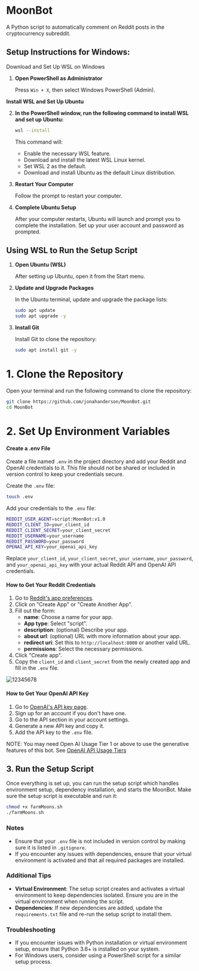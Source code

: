 # MoonBot

A Python script to automatically comment on Reddit posts in the cryptocurrency subreddit.

## Setup Instructions for Windows:

Download and Set Up WSL on Windows
1. **Open PowerShell as Administrator**

   Press `Win + X`, then select Windows PowerShell (Admin).

**Install WSL and Set Up Ubuntu**

2. **In the PowerShell window, run the following command to install WSL and set up Ubuntu:**

   ```sh
   wsl --install
   ```

   This command will:
   
   * Enable the necessary WSL feature.
   * Download and install the latest WSL Linux kernel.
   * Set WSL 2 as the default.
   * Download and install Ubuntu as the default Linux distribution.

3. **Restart Your Computer**

   Follow the prompt to restart your computer.

4. **Complete Ubuntu Setup**

   After your computer restarts, Ubuntu will launch and prompt you to complete the installation. Set up your user account and password as prompted.

## Using WSL to Run the Setup Script

1. **Open Ubuntu (WSL)**

   After setting up Ubuntu, open it from the Start menu.

2. **Update and Upgrade Packages**

   In the Ubuntu terminal, update and upgrade the package lists:
   
   ```sh
   sudo apt update
   sudo apt upgrade -y
   ```

3. **Install Git**


   Install Git to clone the repository:
   
   ```sh
   sudo apt install git -y
   ```

# 1. Clone the Repository

Open your terminal and run the following command to clone the repository:

```sh
git clone https://github.com/jonahanderson/MoonBot.git
cd MoonBot
```

# 2. Set Up Environment Variables

#### Create a .env File

Create a file named `.env` in the project directory and add your Reddit and OpenAI credentials to it. This file should not be shared or included in version control to keep your credentials secure.

Create the `.env` file:

```sh
touch .env
```
Add your credentials to the `.env` file:

```sh
REDDIT_USER_AGENT=script:MoonBot:v1.0
REDDIT_CLIENT_ID=your_client_id
REDDIT_CLIENT_SECRET=your_client_secret
REDDIT_USERNAME=your_username
REDDIT_PASSWORD=your_password
OPENAI_API_KEY=your_openai_api_key
```

Replace `your_client_id`, `your_client_secret`, `your_username`, `your_password`, and `your_openai_api_key` with your actual Reddit API and OpenAI API credentials.

#### How to Get Your Reddit Credentials

1. Go to [Reddit's app preferences](https://www.reddit.com/prefs/apps).
2. Click on "Create App" or "Create Another App".
3. Fill out the form:
   - **name**: Choose a name for your app.
   - **App type**: Select "script".
   - **description**: (optional) Describe your app.
   - **about url**: (optional) URL with more information about your app.
   - **redirect uri**: Set this to `http://localhost:8000` or another valid URL.
   - **permissions**: Select the necessary permissions.
4. Click "Create app".
5. Copy the `client_id` and `client_secret` from the newly created app and fill in the `.env` file.

![12345678](https://github.com/jonahanderson/MoonBot/assets/46908058/6421ec45-acb8-4080-9864-5d5283fb6be8)


#### How to Get Your OpenAI API Key

1. Go to [OpenAI's API key page](https://beta.openai.com/signup/).
2. Sign up for an account if you don't have one.
3. Go to the API section in your account settings.
4. Generate a new API key and copy it.
5. Add the API key to the `.env` file.

NOTE: You may need Open AI Usage Tier 1 or above to use the generative features of this bot. See [OpenAI API Usage Tiers](https://platform.openai.com/docs/guides/rate-limits/usage-tiers)

## 3. Run the Setup Script

Once everything is set up, you can run the setup script which handles environment setup, dependency installation, and starts the MoonBot. Make sure the setup script is executable and run it:

```sh
chmod +x farmMoons.sh
./farmMoons.sh
```

### Notes

- Ensure that your `.env` file is not included in version control by making sure it is listed in `.gitignore`.
- If you encounter any issues with dependencies, ensure that your virtual environment is activated and that all required packages are installed.

### Additional Tips

- **Virtual Environment**: The setup script creates and activates a virtual environment to keep dependencies isolated. Ensure you are in the virtual environment when running the script.
- **Dependencies**: If new dependencies are added, update the `requirements.txt` file and re-run the setup script to install them.

### Troubleshooting

- If you encounter issues with Python installation or virtual environment setup, ensure that Python 3.6+ is installed on your system.
- For Windows users, consider using a PowerShell script for a similar setup process.
